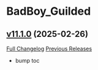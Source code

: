 # BadBoy_Guilded

## [v11.1.0](https://github.com/funkydude/BadBoy_Guilded/tree/v11.1.0) (2025-02-26)
[Full Changelog](https://github.com/funkydude/BadBoy_Guilded/compare/v11.0.0...v11.1.0) [Previous Releases](https://github.com/funkydude/BadBoy_Guilded/releases)

- bump toc  
